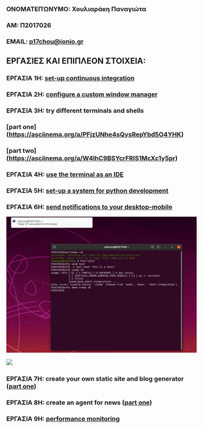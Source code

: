 ### ΟΝΟΜΑΤΕΠΏΝΥΜΟ: Χουλιαράκη Παναγιώτα 
### ΑΜ: Π2017026
### ΕΜΑΙL: p17chou@ionio.gr

## ΕΡΓΑΣΙΕΣ ΚΑΙ ΕΠΙΠΛΕΟΝ ΣΤΟΙΧΕΙΑ:

### ΕΡΓΑΣΙΑ 1Η: [set-up continuous integration]()
### ΕΡΓΑΣΙΑ 2Η: [configure a custom window manager](https://asciinema.org/a/Rde5lMIEsPptM14bcbGRpFAM6) 
### ΕΡΓΑΣΙΑ 3Η: try different terminals and shells
### [part one] (https://asciinema.org/a/PFjzUNhe4sQysRepYbd5O4YHK) 
### [part two] (https://asciinema.org/a/W4IhC9BSYcrFRIS1McXc1y5pr)
### ΕΡΓΑΣΙΑ 4Η: [use the terminal as an IDE](https://asciinema.org/a/ibe3ymRrxEs7qFNx4rj23GTbb)
### ΕΡΓΑΣΙΑ 5Η: [set-up a system for python development](https://asciinema.org/a/TNfyMaOxs6BIWOgGIC61XJS5C)
### ΕΡΓΑΣΙΑ 6Η: [send notifications to your desktop-mobile](https://asciinema.org/a/sVgGLPoH47cnPCgCjNFMjGemj)
![](sleep10.png)

![](brew_install_git)

### ΕΡΓΑΣΙΑ 7Η: create your own static site and blog generator ([part one](https://asciinema.org/a/hvlXDChOgxOS9Etx6RYAanPw8))
### ΕΡΓΑΣΙΑ 8Η: create an agent for news ([part one](https://asciinema.org/a/JNXI9FCIzb6fZFb10Go3YNPwD))
### ΕΡΓΑΣΙΑ 9Η: [performance monitoring](https://asciinema.org/a/oCQAXIPzVcCtvYq1fQIhNJoIR)


